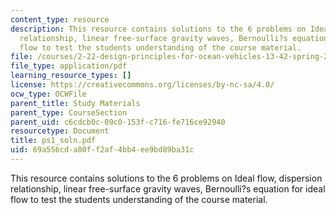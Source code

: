 ```yaml
---
content_type: resource
description: This resource contains solutions to the 6 problems on Ideal flow, dispersion
  relationship, linear free-surface gravity waves, Bernoulli?s equation for ideal
  flow to test the students understanding of the course material.
file: /courses/2-22-design-principles-for-ocean-vehicles-13-42-spring-2005/69a556cda80ff2af4bb4ee9bd89ba31c_ps1_soln.pdf
file_type: application/pdf
learning_resource_types: []
license: https://creativecommons.org/licenses/by-nc-sa/4.0/
ocw_type: OCWFile
parent_title: Study Materials
parent_type: CourseSection
parent_uid: c6cdcb0c-09c0-153f-c716-fe716ce92940
resourcetype: Document
title: ps1_soln.pdf
uid: 69a556cd-a80f-f2af-4bb4-ee9bd89ba31c
---
```

This resource contains solutions to the 6 problems on Ideal flow, dispersion relationship, linear free-surface gravity waves, Bernoulli?s equation for ideal flow to test the students understanding of the course material.